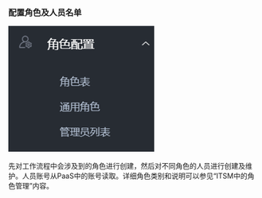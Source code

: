 ### 配置角色及人员名单 

![](../pic/40.gif)

先对工作流程中会涉及到的角色进行创建，然后对不同角色的人员进行创建及维护。人员账号从PaaS中的账号读取。详细角色类别和说明可以参见“ITSM中的角色管理”内容。
